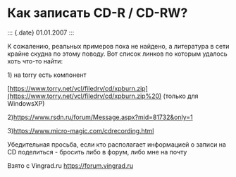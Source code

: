 Как записать CD-R / CD-RW?
==========================

::: {.date}
01.01.2007
:::

К сожалению, реальных примеров пока не найдено, а литература в сети
крайне скудна по этому поводу. Вот список линков по которым удалось хоть
что-то найти:

1\) на torry есть компонент

[https://www.torry.net/vcl/filedrv/cd/xpburn.zip](https://www.torry.net/vcl/filedrv/cd/xpburn.zip%20)
(только для WindowsXP)

2)<https://www.rsdn.ru/forum/Message.aspx?mid=81732&only=1>

3)<https://www.micro-magic.com/cdrecording.html>

Убедительная просьба, если кто располагает информацией о записи на CD
поделиться - бросить либо в форум, либо мне на почту

Взято с Vingrad.ru <https://forum.vingrad.ru>
